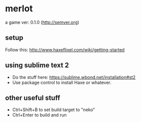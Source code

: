 merlot
======
a game
ver: 0.1.0 (http://semver.org)

setup
-----
Follow this: http://www.haxeflixel.com/wiki/getting-started

using sublime text 2
--------------------
 - Do the stuff here: https://sublime.wbond.net/installation#st2
 - Use package control to install Haxe or whatever.

other useful stuff
------------------
 - Ctrl+Shift+B to set build target to "neko"
 - Ctrl+Enter to build and run
